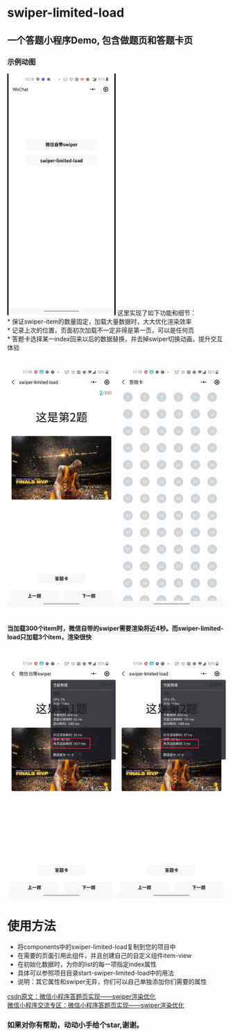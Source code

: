 # swiper-limited-load
## 一个答题小程序Demo, 包含做题页和答题卡页
### 示例动图
<img src="/img/shili.gif" width = "250" height = "555"/>
这里实现了如下功能和细节：<br>
* 保证swiper-item的数量固定，加载大量数据时，大大优化渲染效率<br>
* 记录上次的位置，页面初次加载不一定非得是第一页，可以是任何页<br>
* 答题卡选择某一index回来以后的数据替换，并去掉swiper切换动画，提升交互体验<br><br>

<img src="/img/1.jpeg" width = "250" height = "555"/>   <img src="/img/2.jpeg" width = "250" height = "555" /><br><br>
#### 当加载300个item时，微信自带的swiper需要渲染将近4秒。而swiper-limited-load只加载3个item，渲染很快<br><br>
<img src="/img/3.jpeg" width = "250" height = "555"/>   <img src="/img/4.jpeg" width = "250" height = "555" />

# 使用方法<br>
* 将components中的swiper-limited-load复制到您的项目中<br>
* 在需要的页面引用此组件，并且创建自己的自定义组件item-view<br>
* 在初始化数据时，为你的list的每一项指定index属性<br>
* 具体可以参照项目目录start-swiper-limited-load中的用法<br>
* 说明：其它属性和swiper无异，你们可以自己单独添加你们需要的属性<br>

[csdn原文：微信小程序答题页实现——swiper渲染优化](https://blog.csdn.net/pengbo6665631/article/details/103955422)<br>
[微信小程序交流专区：微信小程序答题页实现——swiper渲染优化](https://developers.weixin.qq.com/community/develop/article/doc/000ecafb3486f07000c92c3225c013)<br>

### 如果对你有帮助，动动小手给个star,谢谢。
